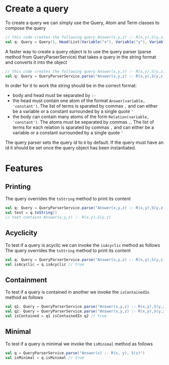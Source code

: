 # Create a query
To create a query we can simply use the Query, Atom and Term classes to compose the query

```scala
// this code creates the following query Answer(x,y,z) :- R(x,y),S(y,z)
val q: Query = Query(1, Head(List(Variable("x"), Variable("y"), Variable("z"))), Set(Atom("R", List(Variable("x"), Variable("y"))), Atom("S", List(Variable("y"), Variable("z")))))
```

A faster way to create a query object is to use the query parser (parse method from QueryParserService) that takes a query in the string format and converts it into the object
```scala
// this code creates the following query Answer(x,y,z) :- R(x,y),S(y,z)
val q: Query = QueryParserService.parse("Answer(x,y,z) :- R(x,y),S(y,z)")
```
In order for it to work the string should be in the correct format:
* body and head must be separated by `:-`
* the head must contain one atom of the format `Answer(variable, 'constant')`. The list of terms is sparated by commas `,` and can either be a variable or a constant surrounded by a single quote `'`
* the body can contain many atoms of the form `Relation(variable, 'constant')`. The atoms must be separated by commas `,`. The list of terms for each relation is sparated by commas `,` and can either be a variable or a constant surrounded by a single quote `'`

The query parser sets the query id to `0` by default. If the query must have an id it should be set once the query object has been instantiated.

# Features
## Printing
The query overrides the `toString` method to print its content
```scala
val q: Query = QueryParserService.parse("Answer(x,y,z) :- R(x,y),S(y,z)")
val text = q.toString()
// text contains Answer(x,y,z) :- R(x,y),S(y,z)
```

## Acyclicity
To test if a query is acyclic we can invoke the `isAcyclic` method as follows
The query overrides the `toString` method to print its content
```scala
val q: Query = QueryParserService.parse("Answer(x,y,z) :- R(x,y),S(y,z)")
val isAcyclic = q.isAcyclic // true
```

## Containment
To test if a query is contained in another we invoke the `isContainedIn` method as follows
```scala
val q1: Query = QueryParserService.parse("Answer(x,y,z) :- R(x,y),S(y,z)")
val q2: Query = QueryParserService.parse("Answer(x,y,z) :- R(x,y),S(y,z)")
val isContained = q1 isContainedIn q2 // true
```

## Minimal
To test if a query is minimal we invoke the `isMinimal` method as follows
```scala
val q = QueryParserService.parse("Answer(x) :- R(x, y), S(z)")
val isMinimal = q.isMinimal // true
```